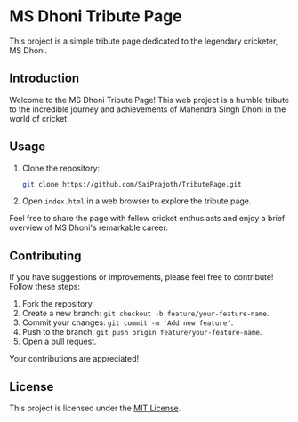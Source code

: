 # MS Dhoni Tribute Page

This project is a simple tribute page dedicated to the legendary cricketer, MS Dhoni.

## Introduction

Welcome to the MS Dhoni Tribute Page! This web project is a humble tribute to the incredible journey and achievements of Mahendra Singh Dhoni in the world of cricket.

## Usage

1. Clone the repository:

    ```bash
    git clone https://github.com/SaiPrajoth/TributePage.git
    ```

2. Open `index.html` in a web browser to explore the tribute page.

Feel free to share the page with fellow cricket enthusiasts and enjoy a brief overview of MS Dhoni's remarkable career.

## Contributing

If you have suggestions or improvements, please feel free to contribute! Follow these steps:

1. Fork the repository.
2. Create a new branch: `git checkout -b feature/your-feature-name`.
3. Commit your changes: `git commit -m 'Add new feature'`.
4. Push to the branch: `git push origin feature/your-feature-name`.
5. Open a pull request.

Your contributions are appreciated!

## License

This project is licensed under the [MIT License](LICENSE).
